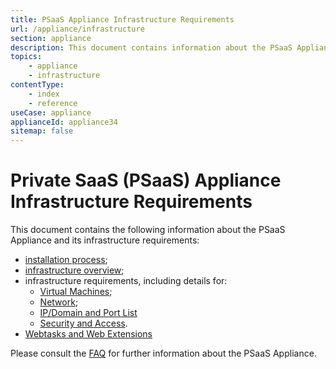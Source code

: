 ```yaml
---
title: PSaaS Appliance Infrastructure Requirements
url: /appliance/infrastructure
section: appliance
description: This document contains information about the PSaaS Appliance and its infrastructure requirements.
topics:
    - appliance
    - infrastructure
contentType: 
    - index
    - reference
useCase: appliance
applianceId: appliance34
sitemap: false
---
```


# Private SaaS (PSaaS) Appliance Infrastructure Requirements

This document contains the following information about the PSaaS Appliance and its infrastructure requirements:

* [installation process](/appliance/infrastructure/installation);
* [infrastructure overview](/appliance/infrastructure/infrastructure-overview);
* infrastructure requirements, including details for:
    * [Virtual Machines](/appliance/infrastructure/virtual-machines);
    * [Network](/appliance/infrastructure/network);
    * [IP/Domain and Port List](/appliance/infrastructure/ip-domain-port-list)
    * [Security and Access](/appliance/infrastructure/security).
* [Webtasks and Web Extensions](/appliance/infrastructure/extensions)

Please consult the [FAQ](/appliance/infrastructure/faq) for further information about the PSaaS Appliance.
